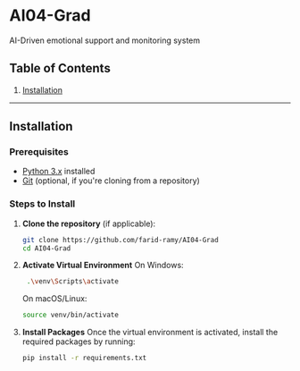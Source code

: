 # AI04-Grad

AI-Driven emotional support and monitoring system

## Table of Contents

1. [Installation](#installation)


---

## Installation

### Prerequisites

- [Python 3.x](https://www.python.org/downloads/) installed
- [Git](https://git-scm.com/) (optional, if you're cloning from a repository)

### Steps to Install

1. **Clone the repository** (if applicable):

   ```bash
   git clone https://github.com/farid-ramy/AI04-Grad
   cd AI04-Grad
   ```

2. **Activate Virtual Environment**
   On Windows:

   ```bash
    .\venv\Scripts\activate
   ```

   On macOS/Linux:

   ```bash
   source venv/bin/activate
   ```

3. **Install Packages**
   Once the virtual environment is activated, install the required packages by running:

   ```bash
   pip install -r requirements.txt
   ```
